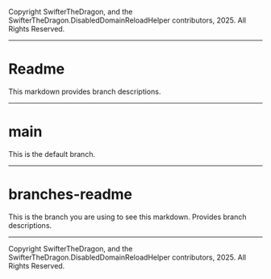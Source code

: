 Copyright SwifterTheDragon, and the SwifterTheDragon.DisabledDomainReloadHelper contributors, 2025. All Rights Reserved.

---

# Readme

This markdown provides branch descriptions.

---

# main

This is the default branch.

---

# branches-readme

This is the branch you are using to see this markdown.
Provides branch descriptions.

---

Copyright SwifterTheDragon, and the SwifterTheDragon.DisabledDomainReloadHelper contributors, 2025. All Rights Reserved.

